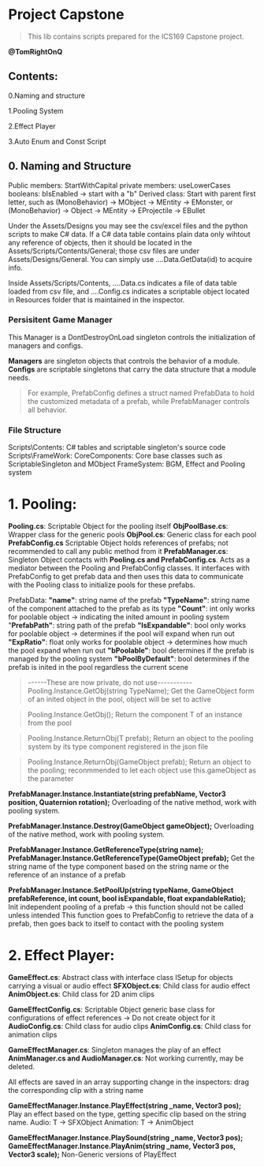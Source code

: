 # Project Capstone
> This lib contains scripts prepared for the ICS169 Capstone project.

**@TomRightOnQ**

## Contents:
0.Naming and structure

1.Pooling System

2.Effect Player

3.Auto Enum and Const Script

## 0. Naming and Structure
Public members: StartWithCapital
private members: useLowerCases
booleans: bIsEnabled -> start with a "b"
Derived class: Start with parent first letter, such as (MonoBehavior) -> MObject -> MEntity -> EMonster, or (MonoBehavior) -> Object -> MEntity -> EProjectile -> EBullet

Under the Assets/Designs you may see the csv/excel files and the python scripts to make C# data.
If a C# data table contains plain data only wihtout any reference of objects, then it should be located in the Assets/Scripts/Contents/General; those csv files are under Assets/Designs/General. You can simply use ....Data.GetData(id) to acquire info.

Inside Assets/Scripts/Contents, ....Data.cs indicates a file of data table loaded from csv file, and ....Config.cs indicates a scriptable object located in Resources folder that is maintained in the inspector.

### Persisitent Game Manager
This Manager is a DontDestroyOnLoad singleton controls the initialization of managers and configs.

**Managers** are singleton objects that controls the behavior of a module.
**Configs** are scriptable singletons that carry the data structure that a module needs.
>For example, PrefabConfig defines a struct named PrefabData to hold the customized metadata of a prefab, while PrefabManager controls all behavior.

### File Structure
Scripts\Contents: C# tables and scriptable singleton's source code
Scripts\FrameWork: 
CoreComponents: Core base classes such as ScriptableSingleton and MObject
FrameSystem: BGM, Effect and Pooling system

# 1. Pooling:
**Pooling.cs**: Scriptable Object for the pooling itself
**ObjPoolBase.cs**: Wrapper class for the generic pools
**ObjPool.cs**: Generic class for each pool
**PrefabConfig.cs** Scriptable Object holds references of prefabs; not recommended to call any public method from it
**PrefabManager.cs**: Singleton Object contacts with **Pooling.cs and PrefabConfig.cs**. Acts as a mediator between the Pooling and PrefabConfig classes. It interfaces with PrefabConfig to get prefab data and then uses this data to communicate with the Pooling class to initialize pools for these prefabs.

PrefabData:
    **"name"**: string name of the prefab
    **"TypeName"**: string name of the component attached to the prefab as its type
    **"Count"**: int only works for poolable object -> indicating the inited amount in pooling system
    "**PrefabPath"**: string path of the prefab 
   **"IsExpandable"**: bool only works for poolable object -> determines if the pool will expand when run out
    **"ExpRatio"**: float only works for poolable object -> determines how much the pool expand when run out
    **"bPoolable"**: bool determines if the prefab is managed by the pooling system
    **"bPoolByDefault"**: bool determines if the prefab is inited in the pool regardless the current scene

>------These are now private, do not use-----------
Pooling.Instance.GetObj(string TypeName); 
Get the GameObject form of an inited object in the pool, object will be set to active

>Pooling.Instance.GetObj<T>();
Return the component T of an instance from the pool

>Pooling.Instance.ReturnObj<T>(T prefab);
Return an object to the pooling system by its type component registered in the json file

>Pooling.Instance.ReturnObj(GameObject prefab);
Return an object to the pooling; reconmmended to let each object use this.gameObject as the parameter

**PrefabManager.Instance.Instantiate(string prefabName, Vector3 position, Quaternion rotation);**
Overloading of the native method, work with pooling system.

**PrefabManager.Instance.Destroy(GameObject gameObject);**
Overloading of the native method, work with pooling system.

**PrefabManager.Instance.GetReferenceType(string name);
PrefabManager.Instance.GetReferenceType(GameObject prefab);**
Get the string name of the type component based on the string name or the reference of an instance of a prefab

**PrefabManager.Instance.SetPoolUp(string typeName, GameObject prefabReference, int count, bool isExpandable, float expandableRatio);**
Init independent pooling of a prefab -> this function should not be called unless intended
This function goes to PrefabConfig to retrieve the data of a prefab, then goes back to itself to contact with the pooling system
 
 # 2. Effect Player:                                  
**GameEffect.cs**: Abstract class with interface class ISetup for objects carrying a visual or audio effect
**SFXObject.cs**: Child class for audio effect
**AnimObject.cs**: Child class for 2D anim clips

**GameEffectConfig.cs**: Scriptable Object generic base class for configurations of effect references -> Do not create object for it
**AudioConfig.cs**: Child class for audio clips
**AnimConfig.cs**: Child class for animation clips

**GameEffectManager.cs**: Singleton manages the play of an effect
**AnimManager.cs and AudioManager.cs**: Not working currently, may be deleted.

All effects are saved in an array supporting change in the inspectors: drag the corresponding clip with a string name

**GameEffectManager.Instance.PlayEffect<T>(string _name, Vector3 pos);**
Play an effect based on the type, getting specific clip based on the string name.
Audio: T -> SFXObject
Animation: T -> AnimObject

**GameEffectManager.Instance.PlaySound(string _name, Vector3 pos);**
**GameEffectManager.Instance.PlayAnim(string _name, Vector3 pos, Vector3 scale);**
Non-Generic versions of PlayEffect<T>
